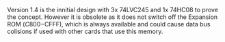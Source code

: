 Version 1.4 is the innitial design with 3x 74LVC245 and 1x 74HC08 to prove the concept. However it is obsolete as it does not switch off the Expansion ROM ($C800-$CFFF), which is always available and could cause data bus colisions if used with other cards that use this memory.

